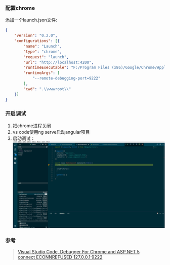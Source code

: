 ### 配置chrome  
添加一个launch.json文件:  
```json
{
    "version": "0.2.0",
    "configurations": [{
        "name": "Launch",
        "type": "chrome",
        "request": "launch",
        "url": "http://localhost:4200",
        "runtimeExecutable": "F:/Program Files (x86)/Google/Chrome/Application/chrome.exe",
        "runtimeArgs": [
            "--remote-debugging-port=9222"
        ],
        "cwd": ".\\wwwroot\\"
    }]
}
```

### 开启调试  
1. 把chrome进程关闭  
2. vs code使用ng serve启动angular项目  
3. 启动调试：![vs debug](https://github.com/jkhhuse/imgRepo/blob/master/img%20lib/vsdebug.png)  


### 参考  
> [Visual Studio Code, Debugger For Chrome and ASP.NET 5](http://mobilemancer.com/2015/11/23/vs-code-debugger-for-chrome-and-asp-net-5/)  
> [connect ECONNREFUSED 127.0.0.1:9222](https://github.com/Microsoft/vscode-chrome-debug#cannot-connect-to-the-target-connect-econnrefused-1270019222)  
